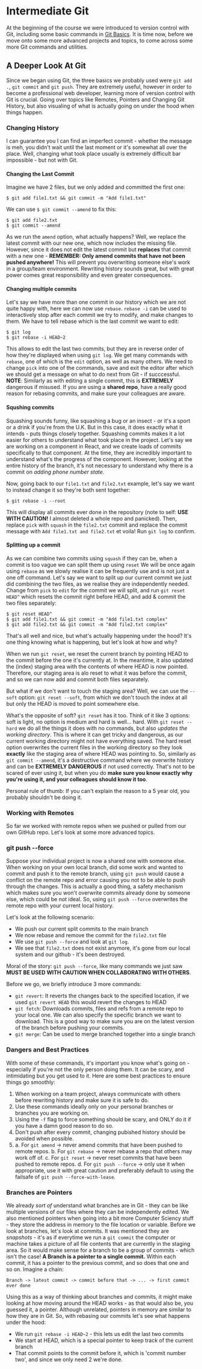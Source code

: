 # Intermediate Git
At the beginning of the course we were introduced to version control with Git, including some basic commands in [Git Basics](./Foundations/GitBasics.md).
It is time now, before we move onto some more advanced projects and topics, to come across some more Git commands and utilities.

## A Deeper Look At Git
Since we began using Git, the three basics we probably used were `git add .`, `git commit` and `git push`.
They are extremely useful, however in order to become a professional web developer, learning more of version control with Git is crucial.
Going over topics like Remotes, Pointers and Changing Git History, but also visualing of what is actually going on under the hood when things happen.

### Changing History
I can guarantee you I can find an imperfect commit - whether the message is meh, you didn't wait until the last moment or it's somewhat all over the place.
Well, changing what took place usually is extremely difficult bar impossible - but not with Git.

#### Changing the Last Commit
Imagine we have 2 files, but we only added and committed the first one:
```
$ git add file1.txt && git commit -m "Add file1.txt"
```
We can use `$ git commit --amend` to fix this:
```
$ git add file2.txt
$ git commit --amend
```
As we run the `amend` option, what actually happens?
Well, we replace the latest commit with our new one, which now includes the missing file.
However, since it does not edit the latest commit but **replaces** that commit with a new one - **REMEMBER: Only amend commits that have not been pushed anywhere!**
This will prevent you overwriting someone else's work in a group/team environment.
Rewriting history sounds great, but with great power comes great responsibility and even greater consequences.

#### Changing multiple commits
Let's say we have more than one commit in our history which we are not quite happy with, here we can now use `rebase`.
`rebase -i` can be used to interactively stop after each commit we try to modify, and make changes to them.
We have to tell rebase which is the last commit we want to edit:
```
$ git log
$ git rebase -i HEAD~2 
```
This allows to edit the last two commits, but they are in reverse order of how they're displayed when using `git log`.
We get many commands with `rebase`, one of which is the `edit` option, as well as many others.
We need to change `pick` into one of the commands, save and exit the editor after which we should get a message on what to do next from Git - if succcessful.
**NOTE**: Similarly as with editing a single commit, this is **EXTREMELY** dangerous if misused.
If you are using a **shared repo**, have a really good reason for rebasing commits, and make sure your colleagues are aware.

#### Squshing commits
Squashing sounds funny, like squashing a bug or an insect - or it's a sport or a drink if you're from the U.K.
But in this case, it does exactly what it intends - puts things closely together.
Squashing commits makes it a lot easier for others to understand what took place in the project.
Let's say we are working on a component in React, and we create loads of commits specifically to that component.
At the time, they are incredibly important to understand what's the progress of the component.
However, looking at the entire history of the branch, it's not necessary to understand why there is a commit on *adding phone number state*.

Now, going back to our `file1.txt` and `file2.txt` example, let's say we want to instead change it so they're both sent together:
```
$ git rebase -i --root
```
This will display all commits ever done in the repository (note to self: **USE WITH CAUTION!** I almost deleted a whole repo and panicked).
Then, replace `pick` with `squash` in the `file2.txt` commit and replace the commit message with `Add file1.txt and file2.txt` et voila!
Run `git log` to confirm.

#### Splitting up a commit 
As we can combine two commits using `squash` if they can be, when a commit is too vague we can split them up using `reset`
We will be once again using `rebase` as we slowly realise it can be frequently use and is not just a one off command.
Let's say we want to split up our current commit we just did combining the two files, as we realise they are independently needed.
Change from `pick` to `edit` for the commit we will split, and run `git reset HEAD^` which resets the commit right before HEAD, and add & commit the two files separately:
```
$ git reset HEAD^
$ git add file1.txt && git commit -m "Add file1.txt complex"
$ git add file2.txt && git commit -m "Add file2.txt complex"
```
That's all well and nice, but what's actually happening under the hood?
It's one thing knowing what is happening, but let's look at how and why?

When we run `git reset`, we reset the current branch by pointing HEAD to the commit before the one it's currently at.
In the meantime, it also updated the (index) staging area with the contents of where HEAD is now pointed.
Therefore, our staging area is alo reset to what it was before the commit, and so we can now add and commit both files separately.

But what if we don't want to touch the staging area?
Well, we can use the `--soft` option: `git reset --soft`, from which we don't touch the index at all but only the HEAD is moved to point somewhere else.

What's the opposite of soft?
`git reset` has it too.
Think of it like 3 options: soft is light, no option is medium and hard is well... hard.
With `git reset --hard` we do all the things it does with no commands, but also *updates the working directory*.
This is where it can get tricky and dangerous, as our current working directory might not have everything saved.
The hard reset option overwrites the current files in the working directory so they look **exactly** like the staging area of where HEAD was pointing to.
So, similarly as `git commit --amend`, it's a destructive command where we overwrite history and can be **EXTREMELY DANGEROUS** if not used correctly.
That's not to be scared of ever using it, but when you do **make sure you know exactly why you're using it, and your colleagues should know it too**.

Personal rule of thumb: If you can't explain the reason to a 5 year old, you probably shouldn't be doing it.

### Working with Remotes
So far we worked with remote repos when we pushed or pulled from our own GitHub repo.
Let's look at some more advanced topics.

### git push --force
Suppose your individual project is now a shared one with someone else.
When working on your own local branch, did some work and wanted to commit and push it to the remote branch, using `git push` would cause a conflict on the remote repo and error causing you not to be able to push through the changes.
This is actually a good thing, a safety mechanism which makes sure you won't overwrite commits already done by someone else, which could be not ideal.
So, using `git push --force` overwrites the remote repo with your current local history.

Let's look at the following scenario:
- We push our current split commits to the main branch
- We now rebase and remove the commit for the `file2.txt` file
- We use `git push --force` and look at `git log`.
- We see that `file2.txt` does not exist anymore, it's gone from our local system and our github - it's been destroyed.

Moral of the story: `git push --force`, like many commands we just saw **MUST BE USED WITH CAUTION WHEN COLLABORATING WITH OTHERS**.

Before we go, we briefly introduce 3 more commands:
- `git revert`: It reverts the changes back to the specified location, if we used `git revert HEAD` this would revert the changes to HEAD
- `git fetch`: Downloads commits, files and refs from a remote repo to your local one. We can also specify the specific branch we want to download. This is a good way to make sure you are on the latest version of the branch before pushing your commits.
- `git merge`: Can be used to merge branched together into a single branch

### Dangers and Best Practices
With some of these commands, it's important you know what's going on - especially if you're not the only person doing them.
It can be scary, and intimidating but you get used to it.
Here are some best practices to ensure things go smoothly:
1. When working on a team project, always communicate with others before rewriting history and make sure it is safe to do.
2. Use these commands ideally only on your personal branches or branches you are working on.
3. Using the `-f` flag to force something should be scary, and ONLY do it if you have a damn good reason to do so.
4. Don't push after every commit, changing pubished history should be avoided when possible.
5. a. For `git amend` -> never amend commits that have been pushed to remote repos.
   b. For `git rebase` -> never rebase a repo that others may work off of.
   c. For `git reset` -> never reset commits that have been pushed to remote repos.
   d. For `git push --force` -> only use it when appropriate, use it with great caution and preferably default to using the failsafe of `git push --force-with-lease`.

### Branches are Pointers
We already *sort of* understand what branches are in Git - they can be like multiple versions of our files where they can be independently edited.
We also mentioned pointers when going into a bit more Computer Sciency stuff - they store the address in memory to the file location or variable.
Before we look at branches, let's look at commits.
It was mentioned they are *snapshots* - it's as if everytime we run a `git commit` the computer or machine takes a picture of all file contents that are currently in the staging area.
So it would make sense for a branch to be a group of commits - which isn't the case!
**A Branch is a pointer to a single commit.**
Within each commit, it has a pointer to the previous commit, and so does that one and so on.
Imagine a chain:
```
Branch -> latest commit -> commit before that -> ... -> first commit ever done
```
Using this as a way of thinking about branches and commits, it might make looking at how moving around the HEAD works - as that would also be, you guessed it, a pointer.
Although unrelated, pointers in memory are similar to how they are in Git.
So, with rebasing our commits let's see what happens under the hood:
- We run `git rebase -i HEAD~2` - this lets us edit the last two commits
- We start at HEAD, which is a special pointer to keep track of the current branch
- That commit points to the commit before it, which is 'commit number two', and since we only need 2 we're done.